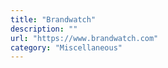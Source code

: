 ```yaml
---
title: "Brandwatch"
description: ""
url: "https://www.brandwatch.com"
category: "Miscellaneous"
---
```

